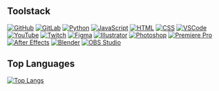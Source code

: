 <h2> Toolstack </h2>

[![GitHub](https://img.shields.io/badge/GitHub-f1f1f1?style=for-the-badge&logo=GitHub&logoColor=black)](https://github.com)
[![GitLab](https://img.shields.io/badge/GitLab-f1f1f1?style=for-the-badge&logo=GitLab&logoColor=black)](https://gitlab.com)
[![Python](https://img.shields.io/badge/Python-f1f1f1?style=for-the-badge&logo=Python&logoColor=black)](https://www.python.org)
[![JavaScript](https://img.shields.io/badge/JavaScript-f1f1f1?style=for-the-badge&logo=JavaScript&logoColor=black)](https://developer.mozilla.org/en-US/docs/Web/JavaScript)
[![HTML](https://img.shields.io/badge/HTML-f1f1f1?style=for-the-badge&logo=HTML5&logoColor=black)](https://developer.mozilla.org/en-US/docs/Web/HTML)
[![CSS](https://img.shields.io/badge/CSS-f1f1f1?style=for-the-badge&logo=CSS3&logoColor=black)](https://developer.mozilla.org/en-US/docs/Web/CSS)
[![VSCode](https://img.shields.io/badge/VSCode-f1f1f1?style=for-the-badge&logo=Visual-Studio-Code&logoColor=black)](https://code.visualstudio.com)
[![YouTube](https://img.shields.io/badge/YouTube-f1f1f1?style=for-the-badge&logo=YouTube&logoColor=black)](https://www.youtube.com)
[![Twitch](https://img.shields.io/badge/Twitch-f1f1f1?style=for-the-badge&logo=Twitch&logoColor=black)](https://www.twitch.tv)
[![Figma](https://img.shields.io/badge/Figma-f1f1f1?style=for-the-badge&logo=Figma&logoColor=black)](https://www.figma.com)
[![Illustrator](https://img.shields.io/badge/Illustrator-f1f1f1?style=for-the-badge&logo=AdobeIllustrator&logoColor=black)](https://www.adobe.com/products/illustrator.html)
[![Photoshop](https://img.shields.io/badge/Photoshop-f1f1f1?style=for-the-badge&logo=AdobePhotoshop&logoColor=black)](https://www.adobe.com/products/photoshop.html)
[![Premiere Pro](https://img.shields.io/badge/Premiere_Pro-f1f1f1?style=for-the-badge&logo=AdobePremierePro&logoColor=black)](https://www.adobe.com/products/premiere.html)
[![After Effects](https://img.shields.io/badge/After_Effects-f1f1f1?style=for-the-badge&logo=AdobeAfterEffects&logoColor=black)](https://www.adobe.com/products/aftereffects.html)
[![Blender](https://img.shields.io/badge/Blender-f1f1f1?style=for-the-badge&logo=Blender&logoColor=black)](https://www.blender.org)
[![OBS Studio](https://img.shields.io/badge/OBS_Studio-f1f1f1?style=for-the-badge&logo=OBS-Studio&logoColor=black)](https://obsproject.com)

<h2> Top Languages </h2>

[![Top Langs](https://github-readme-stats.vercel.app/api/top-langs/?username=nicholasiliou&layout=compact&hide_border=true&theme=transparent&hide_title=true&card_width=1000)](https://github.com/nicholasiliou/github-readme-stats)
